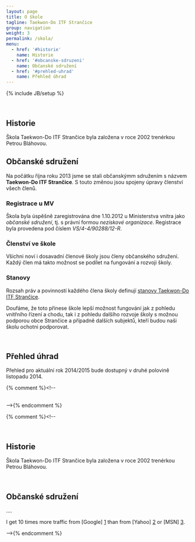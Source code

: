 ```yaml
---
layout: page
title: O škole
tagline: Taekwon-Do ITF Strančice
group: navigation
weight: 3
permalink: /skola/
menu:
  - href: '#historie'
    name: Historie
  - href: '#obcanske-sdruzeni'
    name: Občanské sdružení
  - href: '#prehled-uhrad'
    name: Přehled úhrad
---
```

{% include JB/setup %}

<a id="historie" class="shifted-anchor">&nbsp;</a>
## Historie

Škola Taekwon-Do ITF Strančice byla založena v roce 2002 trenérkou Petrou Bláhovou.
<a id="obcanske-sdruzeni" class="shifted-anchor">&nbsp;</a>
## Občanské sdružení 

Na počátku října roku 2013 jsme se stali občanskýmm sdružením s názvem **Taekwon-Do ITF Strančice**. S touto změnou jsou spojeny úpravy členství všech členů.

### Registrace u MV
Škola byla úspěšně zaregistrována dne 1.10.2012 u Ministerstva vnitra jako _občanské sdružení_, tj. s právní formou _neziskové organizace_.
Registrace byla provedena pod číslem _VS/4-4/90288/12-R_.

### Členství ve škole
Všichni noví i dosavadní členové školy jsou členy občanského sdružení. Každý člen má takto možnost se podílet na fungování a rozvoji školy.

### Stanovy
Rozsah práv a povinností každého člena školy definují <a href="https://docs.google.com/open?id=0B3nVMASu8XeFY2ZhRGVnbzdtYW8" title="Stanovy Taekwon-Do ITF Strančice" target="_blank">stanovy Taekwon-Do ITF Strančice</a>.

Doufáme, že toto přinese škole lepší možnost fungování jak z pohledu vnitřního řízení a chodu, tak i z pohledu dalšího rozvoje školy s možnou podporou obce Strančice a případně dalších subjektů, kteří budou naši školu ochotni podporovat.

<a id="prehled-uhrad" class="shifted-anchor">&nbsp;</a>
## Přehled úhrad 

Přehled pro aktuální rok 2014/2015 bude dostupný v druhé polovině listopadu 2014.

{% comment %}<!--
<div class="x-frame" data-src="https://docs.google.com/spreadsheet/pub?key=0AnnVMASu8XeFdENwV2ZfM2tmQkZHUS1nYmhCanljbkE&amp;single=true&amp;gid=60&amp;output=html&amp;widget=true">&nbsp;</div>
-->{% endcomment %}

{% comment %}<!--

<a id="historie" class="shifted-anchor">&nbsp;</a>
## Historie ##

Škola Taekwon-Do ITF Strančice byla založena v roce 2002 trenérkou Petrou Bláhovou.

<a id="obcanske-sdruzeni" class="shifted-anchor">&nbsp;</a>
## Občanské sdružení

....

I get 10 times more traffic from [Google] [1] than from
[Yahoo] [2] or [MSN] [3].

  [1]: http://google.com/        "Google"
  [2]: http://search.yahoo.com/  "Yahoo Search"
  [3]: http://search.msn.com/    "MSN Search"
-->{% endcomment %}

